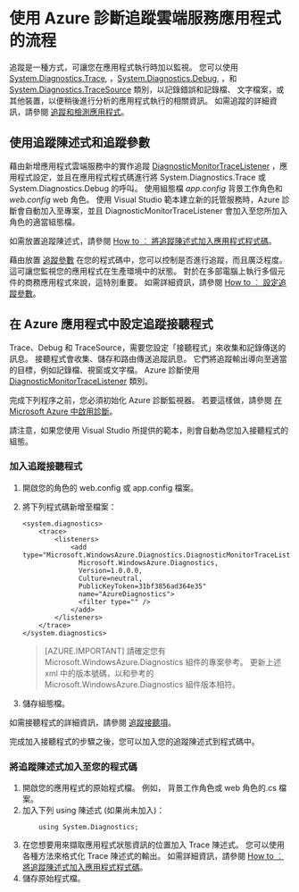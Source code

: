 <properties
    pageTitle="使用 Azure 診斷程式追蹤雲端服務應用程式中的流程 | Microsoft Azure"
    description="將追蹤訊息加入至 Azure 應用程式來協助偵錯、測量效能、監視、流量分析等等。"
    services="cloud-services"
    documentationCenter=".net"
    authors="rboucher"
    manager="jwhit"
    editor=""/>

<tags
    ms.service="cloud-services"
    ms.workload="tbd"
    ms.tgt_pltfrm="na"
    ms.devlang="dotnet"
    ms.topic="article"
    ms.date="12/15/2015"
    ms.author="robb"/>



# 使用 Azure 診斷追蹤雲端服務應用程式的流程

追蹤是一種方式，可讓您在應用程式執行時加以監視。 您可以使用 [System.Diagnostics.Trace](https://msdn.microsoft.com/library/system.diagnostics.trace.aspx), ，[System.Diagnostics.Debug](https://msdn.microsoft.com/library/system.diagnostics.debug.aspx), ，和 [System.Diagnostics.TraceSource](https://msdn.microsoft.com/library/system.diagnostics.tracesource.aspx) 類別，以記錄錯誤和記錄檔、 文字檔案，或其他裝置，以便稍後進行分析的應用程式執行的相關資訊。 如需追蹤的詳細資訊，請參閱 [追蹤和檢測應用程式](https://msdn.microsoft.com/library/zs6s4h68.aspx)。


## 使用追蹤陳述式和追蹤參數

藉由新增應用程式雲端服務中的實作追蹤 [DiagnosticMonitorTraceListener](https://msdn.microsoft.com/library/azure/microsoft.windowsazure.diagnostics.diagnosticmonitortracelistener.aspx) ，應用程式設定，並且在應用程式程式碼進行將 System.Diagnostics.Trace 或 System.Diagnostics.Debug 的呼叫。 使用組態檔 *app.config* 背景工作角色和 *web.config* web 角色。 使用 Visual Studio 範本建立新的託管服務時，Azure 診斷會自動加入至專案，並且 DiagnosticMonitorTraceListener 會加入至您所加入角色的適當組態檔。

如需放置追蹤陳述式，請參閱 [How to ︰ 將追蹤陳述式加入應用程式程式碼](https://msdn.microsoft.com/library/zd83saa2.aspx)。

藉由放置 [追蹤參數](https://msdn.microsoft.com/library/3at424ac.aspx) 在您的程式碼中，您可以控制是否進行追蹤，而且廣泛程度。 這可讓您監視您的應用程式在生產環境中的狀態。 對於在多部電腦上執行多個元件的商務應用程式來說，這特別重要。 如需詳細資訊，請參閱 [How to ︰ 設定追蹤參數](https://msdn.microsoft.com/library/t06xyy08.aspx)。

## 在 Azure 應用程式中設定追蹤接聽程式

Trace、Debug 和 TraceSource，需要您設定「接聽程式」來收集和記錄傳送的訊息。 接聽程式會收集、儲存和路由傳送追蹤訊息。 它們將追蹤輸出導向至適當的目標，例如記錄檔、視窗或文字檔。 Azure 診斷使用 [DiagnosticMonitorTraceListener](https://msdn.microsoft.com/library/azure/microsoft.windowsazure.diagnostics.diagnosticmonitortracelistener.aspx) 類別。

完成下列程序之前，您必須初始化 Azure 診斷監視器。 若要這樣做，請參閱 [在 Microsoft Azure 中啟用診斷](cloud-services-dotnet-diagnostics.md)。

請注意，如果您使用 Visual Studio 所提供的範本，則會自動為您加入接聽程式的組態。


### 加入追蹤接聽程式

1. 開啟您的角色的 web.config 或 app.config 檔案。
2. 將下列程式碼新增至檔案：

    ```
    <system.diagnostics>
        <trace>
            <listeners>
                <add type="Microsoft.WindowsAzure.Diagnostics.DiagnosticMonitorTraceListener,
                  Microsoft.WindowsAzure.Diagnostics,
                  Version=1.0.0.0,
                  Culture=neutral,
                  PublicKeyToken=31bf3856ad364e35"
                  name="AzureDiagnostics">
                  <filter type="" />
                </add>
            </listeners>
        </trace>
    </system.diagnostics>
    ```
    >[AZURE.IMPORTANT] 請確定您有 Microsoft.WindowsAzure.Diagnostics 組件的專案參考。 更新上述 xml 中的版本號碼，以和參考的 Microsoft.WindowsAzure.Diagnostics 組件版本相符。 
    
3. 儲存組態檔。

如需接聽程式的詳細資訊，請參閱 [追蹤接聽項](https://msdn.microsoft.com/library/4y5y10s7.aspx)。

完成加入接聽程式的步驟之後，您可以加入您的追蹤陳述式到程式碼中。


### 將追蹤陳述式加入至您的程式碼

1. 開啟您的應用程式的原始程式檔。 例如， <RoleName>背景工作角色或 web 角色的.cs 檔案。
2. 加入下列 using 陳述式 (如果尚未加入)：
    ```
        using System.Diagnostics;
    ```
3. 在您想要用來擷取應用程式狀態資訊的位置加入 Trace 陳述式。 您可以使用各種方法來格式化 Trace 陳述式的輸出。 如需詳細資訊，請參閱 [How to ︰ 將追蹤陳述式加入應用程式程式碼](https://msdn.microsoft.com/library/zd83saa2.aspx)。
4. 儲存原始程式檔。


